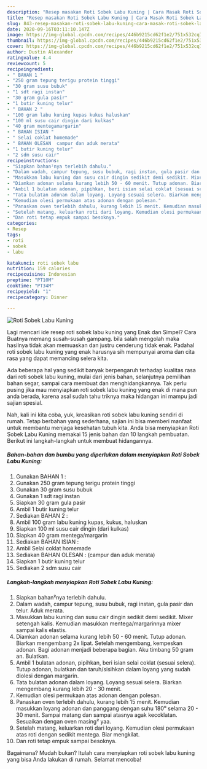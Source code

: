 ```yaml
---
description: "Resep masakan Roti Sobek Labu Kuning | Cara Masak Roti Sobek Labu Kuning Yang Enak Dan Mudah"
title: "Resep masakan Roti Sobek Labu Kuning | Cara Masak Roti Sobek Labu Kuning Yang Enak Dan Mudah"
slug: 843-resep-masakan-roti-sobek-labu-kuning-cara-masak-roti-sobek-labu-kuning-yang-enak-dan-mudah
date: 2020-09-16T03:11:10.147Z
image: https://img-global.cpcdn.com/recipes/446b9215cd62f1e2/751x532cq70/roti-sobek-labu-kuning-foto-resep-utama.jpg
thumbnail: https://img-global.cpcdn.com/recipes/446b9215cd62f1e2/751x532cq70/roti-sobek-labu-kuning-foto-resep-utama.jpg
cover: https://img-global.cpcdn.com/recipes/446b9215cd62f1e2/751x532cq70/roti-sobek-labu-kuning-foto-resep-utama.jpg
author: Dustin Alexander
ratingvalue: 4.4
reviewcount: 5
recipeingredient:
- " BAHAN 1 "
- "250 gram tepung terigu protein tinggi"
- "30 gram susu bubuk"
- "1 sdt ragi instan"
- "30 gram gula pasir"
- "1 butir kuning telur"
- " BAHAN 2 "
- "100 gram labu kuning kupas kukus haluskan"
- "100 ml susu cair dingin dari kulkas"
- "40 gram mentegamargarin"
- " BAHAN ISIAN "
- " Selai coklat homemade"
- " BAHAN OLESAN  campur dan aduk merata"
- "1 butir kuning telur"
- "2 sdm susu cair"
recipeinstructions:
- "Siapkan bahan²nya terlebih dahulu."
- "Dalam wadah, campur tepung, susu bubuk, ragi instan, gula pasir dan telur. Aduk merata."
- "Masukkan labu kuning dan susu cair dingin sedikit demi sedikit. Mixer setengah kalis. Kemudian masukkan mentega/margarinnya mixer sampai kalis elastis."
- "Diamkan adonan selama kurang lebih 50 - 60 menit. Tutup adonan. Biarkan mengembang 2x lipat. Setelah mengembang, kempeskan adonan. Bagi adonan menjadi beberapa bagian. Aku timbang 50 gram an. Bulatkan."
- "Ambil 1 bulatan adonan, pipihkan, beri isian selai coklat (sesuai selera). Tutup adonan, bulatkan dan taruh/sisihkan dalam loyang yang sudah diolesi dengan margarin."
- "Tata bulatan adonan dalam loyang. Loyang sesuai selera. Biarkan mengembang kurang lebih 20 - 30 menit."
- "Kemudian olesi permukaan atas adonan dengan polesan."
- "Panaskan oven terlebih dahulu, kurang lebih 15 menit. Kemudian masukkan loyang adonan dan panggang dengan suhu 180⁰ selama 20 - 30 menit. Sampai matang dan sampai atasnya agak kecoklatan. Sesuaikan dengan oven masing² yaa."
- "Setelah matang, keluarkan roti dari loyang. Kemudian olesi permukaan atas roti dengan sedikit mentega. Biar mengkilat."
- "Dan roti tetap empuk sampai besoknya."
categories:
- Resep
tags:
- roti
- sobek
- labu

katakunci: roti sobek labu 
nutrition: 159 calories
recipecuisine: Indonesian
preptime: "PT10M"
cooktime: "PT34M"
recipeyield: "1"
recipecategory: Dinner

---
```



![Roti Sobek Labu Kuning](https://img-global.cpcdn.com/recipes/446b9215cd62f1e2/751x532cq70/roti-sobek-labu-kuning-foto-resep-utama.jpg)

Lagi mencari ide resep roti sobek labu kuning yang Enak dan Simpel? Cara Buatnya memang susah-susah gampang. bila salah mengolah maka hasilnya tidak akan memuaskan dan justru cenderung tidak enak. Padahal roti sobek labu kuning yang enak harusnya sih mempunyai aroma dan cita rasa yang dapat memancing selera kita.

Ada beberapa hal yang sedikit banyak berpengaruh terhadap kualitas rasa dari roti sobek labu kuning, mulai dari jenis bahan, selanjutnya pemilihan bahan segar, sampai cara membuat dan menghidangkannya. Tak perlu pusing jika mau menyiapkan roti sobek labu kuning yang enak di mana pun anda berada, karena asal sudah tahu triknya maka hidangan ini mampu jadi sajian spesial.




Nah, kali ini kita coba, yuk, kreasikan roti sobek labu kuning sendiri di rumah. Tetap berbahan yang sederhana, sajian ini bisa memberi manfaat untuk membantu menjaga kesehatan tubuh kita. Anda bisa menyiapkan Roti Sobek Labu Kuning memakai 15 jenis bahan dan 10 langkah pembuatan. Berikut ini langkah-langkah untuk membuat hidangannya.

<!--inarticleads1-->

##### Bahan-bahan dan bumbu yang diperlukan dalam menyiapkan Roti Sobek Labu Kuning:

1. Gunakan  BAHAN 1 :
1. Gunakan 250 gram tepung terigu protein tinggi
1. Gunakan 30 gram susu bubuk
1. Gunakan 1 sdt ragi instan
1. Siapkan 30 gram gula pasir
1. Ambil 1 butir kuning telur
1. Sediakan  BAHAN 2 :
1. Ambil 100 gram labu kuning kupas, kukus, haluskan
1. Siapkan 100 ml susu cair dingin (dari kulkas)
1. Siapkan 40 gram mentega/margarin
1. Sediakan  BAHAN ISIAN :
1. Ambil  Selai coklat homemade
1. Sediakan  BAHAN OLESAN : (campur dan aduk merata)
1. Siapkan 1 butir kuning telur
1. Sediakan 2 sdm susu cair




<!--inarticleads2-->

##### Langkah-langkah menyiapkan Roti Sobek Labu Kuning:

1. Siapkan bahan²nya terlebih dahulu.
1. Dalam wadah, campur tepung, susu bubuk, ragi instan, gula pasir dan telur. Aduk merata.
1. Masukkan labu kuning dan susu cair dingin sedikit demi sedikit. Mixer setengah kalis. Kemudian masukkan mentega/margarinnya mixer sampai kalis elastis.
1. Diamkan adonan selama kurang lebih 50 - 60 menit. Tutup adonan. Biarkan mengembang 2x lipat. Setelah mengembang, kempeskan adonan. Bagi adonan menjadi beberapa bagian. Aku timbang 50 gram an. Bulatkan.
1. Ambil 1 bulatan adonan, pipihkan, beri isian selai coklat (sesuai selera). Tutup adonan, bulatkan dan taruh/sisihkan dalam loyang yang sudah diolesi dengan margarin.
1. Tata bulatan adonan dalam loyang. Loyang sesuai selera. Biarkan mengembang kurang lebih 20 - 30 menit.
1. Kemudian olesi permukaan atas adonan dengan polesan.
1. Panaskan oven terlebih dahulu, kurang lebih 15 menit. Kemudian masukkan loyang adonan dan panggang dengan suhu 180⁰ selama 20 - 30 menit. Sampai matang dan sampai atasnya agak kecoklatan. Sesuaikan dengan oven masing² yaa.
1. Setelah matang, keluarkan roti dari loyang. Kemudian olesi permukaan atas roti dengan sedikit mentega. Biar mengkilat.
1. Dan roti tetap empuk sampai besoknya.




Bagaimana? Mudah bukan? Itulah cara menyiapkan roti sobek labu kuning yang bisa Anda lakukan di rumah. Selamat mencoba!
